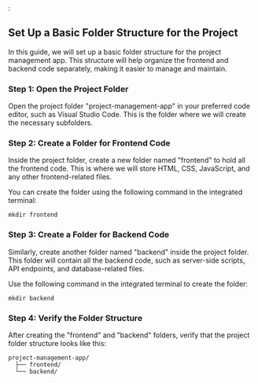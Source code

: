 :

## Set Up a Basic Folder Structure for the Project

In this guide, we will set up a basic folder structure for the project management app. This structure will help organize the frontend and backend code separately, making it easier to manage and maintain.

### Step 1: Open the Project Folder

Open the project folder "project-management-app" in your preferred code editor, such as Visual Studio Code. This is the folder where we will create the necessary subfolders.

### Step 2: Create a Folder for Frontend Code

Inside the project folder, create a new folder named "frontend" to hold all the frontend code. This is where we will store HTML, CSS, JavaScript, and any other frontend-related files. 

You can create the folder using the following command in the integrated terminal:

```shell
mkdir frontend
```

### Step 3: Create a Folder for Backend Code

Similarly, create another folder named "backend" inside the project folder. This folder will contain all the backend code, such as server-side scripts, API endpoints, and database-related files.

Use the following command in the integrated terminal to create the folder:

```shell
mkdir backend
```

### Step 4: Verify the Folder Structure

After creating the "frontend" and "backend" folders, verify that the project folder structure looks like this:

```
project-management-app/
  ├── frontend/
  └── backend/
```

